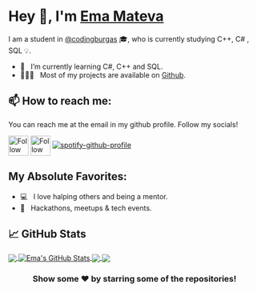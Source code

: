 # Hey 👋, I'm [Ema Mateva](https://github.com/emmateva18/)

I am a student in [@codingburgas](https://github.com/codingburgas) 🎓, who is currently studying C++, C# , SQL 💡.
 
- 🚀 &nbsp; I’m currently learning C#, C++ and SQL.
- 👨🏻‍💻 &nbsp; Most of my projects are available on [Github](https://github.com/emmateva18?tab=repositories).

##  📫 How to reach me:
You can reach me at the email in my github profile. Follow my socials!

[<img src="https://user-images.githubusercontent.com/58329141/145301916-156b328c-ebae-42c8-8881-57d137e6bdd5.png" height="40em" align="center" alt="Follow me on LinkedIn" title="Follow me on LinkedIn"/>](https://www.linkedin.com/in/ema-mateva-695823204/)
[<img src="https://raw.githubusercontent.com/Raymo111/Raymo111/master/socials/instagram.svg" height="40em" align="center" alt="Follow me on Instagram" title="Follow me on Instagram"/>](https://www.instagram.com/mateva.ema/)
[![spotify-github-profile](https://spotify-github-profile.vercel.app/api/view?uid=ahmeddanial&cover_image=true&theme=novatorem&bar_color=53b14f&bar_color_cover=false)](https://github.com/kittinan/spotify-github-profile)

## My Absolute Favorites:

- 💻 &nbsp; I love halping others and being a mentor.
- 🍕 &nbsp; Hackathons, meetups & tech events.

## &#x1f4c8; GitHub Stats

<a href="https://github.com/emmateva18/emmateva18">
  <img align="center" src="https://github-readme-stats.vercel.app/api/top-langs/?username=emmateva18&hide=java,html,tex&title_color=ffffff&text_color=c9cacc&icon_color=2bbc8a&bg_color=1d1f21&langs_count=3" />
</a>
<a href="https://github.com/emmateva18/emmateva18">
  <img align="center" src="https://github-readme-stats.vercel.app/api?username=emmateva18&show_icons=true&line_height=27&count_private=true&title_color=ffffff&text_color=c9cacc&icon_color=2bbc8a&bg_color=1d1f21" alt="Ema's GitHub Stats" />
</a>

<a href="https://github.com/emmateva18/AMASS">
  <img align="center" src="https://github-readme-stats.vercel.app/api/pin/?username=emmateva18&repo=AMASS&title_color=ffffff&text_color=c9cacc&icon_color=2bbc8a&bg_color=1d1f21" />
</a>


<a href="https://github.com/emmateva18/FinalProject-Unity">
  <img align="center" src="https://github-readme-stats.vercel.app/api/pin/?username=idiliev18&repo=FinalProject-Unity&title_color=ffffff&text_color=c9cacc&icon_color=2bbc8a&bg_color=1d1f21" />
</a>    

<div align="center">

### Show some ❤️ by starring some of the repositories!

</div>
